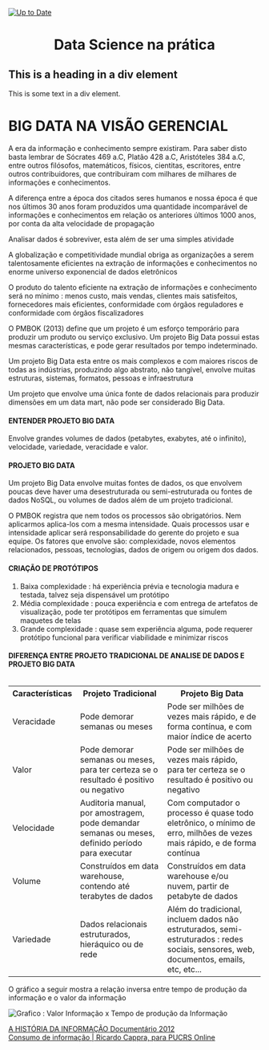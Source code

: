 [![Up to Date](https://github.com/ikatyang/emoji-cheat-sheet/workflows/Up%20to%20Date/badge.svg)](https://github.com/ikatyang/emoji-cheat-sheet/actions?query=workflow%3A%22Up+to+Date%22)

<h1 align="center">Data Science na prática</h1>

<div class="myDiv">
  <h2>This is a heading in a div element</h2>
  <p>This is some text in a div element.</p>
</div>

<h1>BIG DATA NA VISÃO GERENCIAL</h1>
<p>A era da informação e conhecimento sempre existiram. Para saber disto basta lembrar de Sócrates 469 a.C, Platão 428 a.C, Aristóteles 384 a.C, entre outros filósofos, matemáticos, físicos, cientitas, escritores, entre outros contribuidores, que contribuiram com milhares de milhares de informações e conhecimentos.</p>
<p>A diferença entre a época dos citados seres humanos e nossa época é que nos últimos 30 anos foram produzidos uma quantidade incomparável de informações e conhecimentos em relação os anteriores últimos 1000 anos, por conta da alta velocidade de propagação</p>
<p>Analisar dados é sobreviver, esta além de ser uma simples atividade</p>
<p>A globalização e competitividade mundial obriga as organizações a serem talentosamente eficientes  na extração de informações e conhecimentos no enorme universo exponencial de dados eletrônicos</p>
<p>O produto do talento eficiente na extração de informações e conhecimento será no mínimo : menos custo, mais vendas, clientes mais satisfeitos, fornecedores mais eficientes, conformidade com órgãos reguladores e conformidade com órgãos fiscalizadores</p>
<p>O PMBOK (2013) define que um projeto é um esforço temporário para produzir um produto ou serviço exclusivo. Um projeto Big Data possui estas mesmas características, e pode gerar resultados por tempo indeterminado.</p>
<p>Um projeto Big Data esta entre os mais complexos e com maiores riscos de todas as indústrias, produzindo algo abstrato, não tangível, envolve muitas estruturas, sistemas, formatos, pessoas e infraestrutura</p>
<p>Um projeto que envolve uma única fonte de dados relacionais para produzir dimensões em um data mart, não pode ser considerado Big Data. </p>
<h4>ENTENDER PROJETO BIG DATA</h4>
<p>Envolve grandes volumes de dados (petabytes, exabytes, até o infinito), velocidade, variedade, veracidade e valor.</p>
<p></p>
<h4>PROJETO BIG DATA</h4>
<p>Um projeto Big Data envolve muitas fontes de dados, os que envolvem poucas deve haver uma desestruturada ou semi-estruturada ou fontes de dados NoSQL, ou volumes de dados além de um projeto tradicional.</p>
<p>O PMBOK registra que nem todos os processos são obrigatórios. Nem aplicarmos aplica-los com a mesma intensidade. Quais processos usar e intensidade aplicar será responsabilidade do gerente do projeto e sua equipe. Os fatores que envolve são: complexidade, novos elementos relacionados, pessoas, tecnologias, dados de origem ou origem dos dados.</p>
<h4>CRIAÇÃO DE PROTÓTIPOS</h4>
<p>
    <ol>
        <li>Baixa complexidade : há experiência prévia e tecnologia madura e testada, talvez seja dispensável um protótipo</li>
        <li>Média complexidade : pouca experiência e com entrega de artefatos de visualização, pode ter protótipos em ferramentas que simulem maquetes de telas</li>
        <li>Grande complexidade : quase sem experiência alguma, pode requerer protótipo funcional para verificar viabilidade e minimizar riscos</li>
    </ol>
</p>
<h4>DIFERENÇA ENTRE PROJETO TRADICIONAL DE ANALISE DE DADOS E PROJETO BIG DATA</h4>
<div style="overflow-x:auto;">
  <table>
    <tr>
      <th>Características</th>
      <th>Projeto Tradicional</th>
      <th>Projeto Big Data</th>
    </tr>
    <tr>
      <td>Veracidade</td>
      <td>Pode demorar semanas ou meses</td>
      <td>Pode ser milhões de vezes mais rápido, e de forma contínua, e com maior índice de acerto</td>
    </tr>
    <tr>
      <td>Valor</td>
      <td>Pode demorar semanas ou meses, para ter certeza se o resultado é positivo ou negativo</td>
      <td>Pode ser milhões de vezes mais rápido, para ter certeza se o resultado é positivo ou negativo</td>
    </tr>
    <tr>
      <td>Velocidade</td>
      <td>Auditoria manual, por amostragem, pode demandar semanas ou meses, definido período para executar</td>
      <td>Com computador o processo é quase todo eletrônico, o mínimo de erro, milhões de vezes mais rápido, e de forma contínua</td>
    </tr>
    <tr>
      <td>Volume</td>
      <td>Construídos em data warehouse, contendo até terabytes de dados</td>
      <td>Construídos em data warehouse e/ou nuvem, partir de petabyte de dados</td>
    </tr>
    <tr>
      <td>Variedade</td>
      <td>Dados relacionais estruturados, hieráquico ou de rede</td>
      <td>Além do tradicional, incluem dados não estruturados, semi-estruturados : redes sociais, sensores, web, documentos, emails, etc, etc...</td>
    </tr>
  </table>
  <p>O gráfico a seguir mostra a relação inversa entre tempo de produção da informação e o valor da informação</p>
  <picture>
    <img src=".\vlr-info_x_tempoproduinfo.png" alt="Grafico : Valor Informação x Tempo de produção da Informação">
  </picture>
</div>
<p></p>
<p></p>
<p></p>
<p></p>

<a href="https://www.youtube.com/watch?v=B-JmU842t_Q">A HISTÓRIA DA INFORMAÇÃO Documentário 2012</a><br>
<a href="https://www.youtube.com/watch?v=eOrpDa0BH1c">Consumo de informação | Ricardo Cappra, para PUCRS Online</a>

